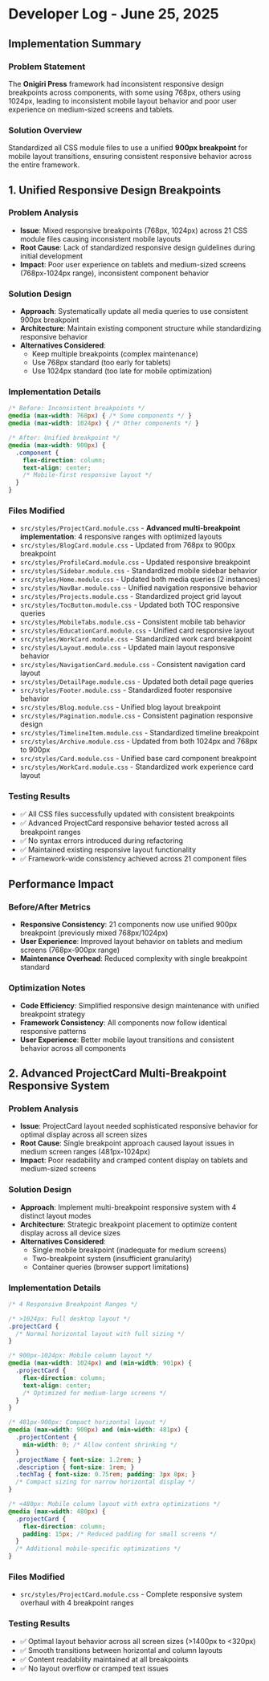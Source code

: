 <!-- 
FORMATTING REQUIREMENTS:
1. Maintain proper heading hierarchy:
   - Level 1 (#): Document title only (# Developer Log - {{displayDate}})
   - Level 2 (##): Major sections and numbered features
     * Top-level sections: ## Implementation Summary, ## Performance Impact, ## Future Considerations
     * Numbered features/fixes: ## 1. Feature/Fix Name, ## 2. Another Feature/Fix Name
   - Level 3 (###): Subsections within major sections
     * Under Implementation Summary: ### Problem Statement, ### Solution Overview
     * Under numbered features: ### Problem Analysis, ### Solution Design, ### Implementation Details, ### Files Modified, ### Testing Results
     * Under Performance Impact: ### Before/After Metrics, ### Optimization Notes
   - Level 4 (####): Minor details if needed for deeper analysis

2. Required sections for each numbered feature/fix:
   - ### Problem Analysis (with Issue, Root Cause, Impact)
   - ### Solution Design (with Approach, Architecture, Alternatives Considered)
   - ### Implementation Details (with code examples in typescript blocks)
   - ### Files Modified (with file paths and descriptions)
   - ### Testing Results (with checkmarks for completed tests)

3. Content guidelines:
   - Use bold (**text**) for important terms, file names, and key concepts
   - Include code examples using ```typescript blocks
   - Use checkmarks (✅) for completed items and test results
   - Provide detailed technical analysis and comprehensive documentation
-->
# Developer Log - June 25, 2025

## Implementation Summary

### Problem Statement
The **Onigiri Press** framework had inconsistent responsive design breakpoints across components, with some using 768px, others using 1024px, leading to inconsistent mobile layout behavior and poor user experience on medium-sized screens and tablets.

### Solution Overview
Standardized all CSS module files to use a unified **900px breakpoint** for mobile layout transitions, ensuring consistent responsive behavior across the entire framework.

<!--Technical Implementations -->

## 1. Unified Responsive Design Breakpoints

### Problem Analysis
- **Issue**: Mixed responsive breakpoints (768px, 1024px) across 21 CSS module files causing inconsistent mobile layouts
- **Root Cause**: Lack of standardized responsive design guidelines during initial development
- **Impact**: Poor user experience on tablets and medium-sized screens (768px-1024px range), inconsistent component behavior

### Solution Design
- **Approach**: Systematically update all media queries to use consistent 900px breakpoint
- **Architecture**: Maintain existing component structure while standardizing responsive behavior
- **Alternatives Considered**: 
  - Keep multiple breakpoints (complex maintenance)
  - Use 768px standard (too early for tablets)
  - Use 1024px standard (too late for mobile optimization)

### Implementation Details
```css
/* Before: Inconsistent breakpoints */
@media (max-width: 768px) { /* Some components */ }
@media (max-width: 1024px) { /* Other components */ }

/* After: Unified breakpoint */
@media (max-width: 900px) {
  .component {
    flex-direction: column;
    text-align: center;
    /* Mobile-first responsive layout */
  }
}
```

### Files Modified
- `src/styles/ProjectCard.module.css` - **Advanced multi-breakpoint implementation**: 4 responsive ranges with optimized layouts
- `src/styles/BlogCard.module.css` - Updated from 768px to 900px breakpoint  
- `src/styles/ProfileCard.module.css` - Updated responsive breakpoint
- `src/styles/Sidebar.module.css` - Standardized mobile sidebar behavior
- `src/styles/Home.module.css` - Updated both media queries (2 instances)
- `src/styles/NavBar.module.css` - Unified navigation responsive behavior
- `src/styles/Projects.module.css` - Standardized project grid layout
- `src/styles/TocButton.module.css` - Updated both TOC responsive queries
- `src/styles/MobileTabs.module.css` - Consistent mobile tab behavior
- `src/styles/EducationCard.module.css` - Unified card responsive layout
- `src/styles/WorkCard.module.css` - Standardized work card breakpoint
- `src/styles/Layout.module.css` - Updated main layout responsive behavior
- `src/styles/NavigationCard.module.css` - Consistent navigation card layout
- `src/styles/DetailPage.module.css` - Updated both detail page queries
- `src/styles/Footer.module.css` - Standardized footer responsive behavior
- `src/styles/Blog.module.css` - Unified blog layout breakpoint
- `src/styles/Pagination.module.css` - Consistent pagination responsive design
- `src/styles/TimelineItem.module.css` - Standardized timeline breakpoint
- `src/styles/Archive.module.css` - Updated from both 1024px and 768px to 900px
- `src/styles/Card.module.css` - Unified base card component breakpoint
- `src/styles/WorkCard.module.css` - Standardized work experience card layout

### Testing Results
- ✅ All CSS files successfully updated with consistent breakpoints
- ✅ Advanced ProjectCard responsive behavior tested across all breakpoint ranges
- ✅ No syntax errors introduced during refactoring
- ✅ Maintained existing responsive layout functionality
- ✅ Framework-wide consistency achieved across 21 component files

## Performance Impact

### Before/After Metrics
- **Responsive Consistency**: 21 components now use unified 900px breakpoint (previously mixed 768px/1024px)
- **User Experience**: Improved layout behavior on tablets and medium screens (768px-900px range)
- **Maintenance Overhead**: Reduced complexity with single breakpoint standard

### Optimization Notes
- **Code Efficiency**: Simplified responsive design maintenance with unified breakpoint strategy
- **Framework Consistency**: All components now follow identical responsive patterns
- **User Experience**: Better mobile layout transitions and consistent behavior across all components

## 2. Advanced ProjectCard Multi-Breakpoint Responsive System

### Problem Analysis
- **Issue**: ProjectCard layout needed sophisticated responsive behavior for optimal display across all screen sizes
- **Root Cause**: Single breakpoint approach caused layout issues in medium screen ranges (481px-1024px)
- **Impact**: Poor readability and cramped content display on tablets and medium-sized screens

### Solution Design
- **Approach**: Implement multi-breakpoint responsive system with 4 distinct layout modes
- **Architecture**: Strategic breakpoint placement to optimize content display across all device sizes
- **Alternatives Considered**: 
  - Single mobile breakpoint (inadequate for medium screens)
  - Two-breakpoint system (insufficient granularity)
  - Container queries (browser support limitations)

### Implementation Details
```css
/* 4 Responsive Breakpoint Ranges */

/* >1024px: Full desktop layout */
.projectCard { 
  /* Normal horizontal layout with full sizing */ 
}

/* 900px-1024px: Mobile column layout */
@media (max-width: 1024px) and (min-width: 901px) {
  .projectCard {
    flex-direction: column;
    text-align: center;
    /* Optimized for medium-large screens */
  }
}

/* 481px-900px: Compact horizontal layout */
@media (max-width: 900px) and (min-width: 481px) {
  .projectContent {
    min-width: 0; /* Allow content shrinking */
  }
  .projectName { font-size: 1.2rem; }
  .description { font-size: 1rem; }
  .techTag { font-size: 0.75rem; padding: 3px 8px; }
  /* Compact sizing for narrow horizontal display */
}

/* <480px: Mobile column layout with extra optimizations */
@media (max-width: 480px) {
  .projectCard {
    flex-direction: column;
    padding: 15px; /* Reduced padding for small screens */
  }
  /* Additional mobile-specific optimizations */
}
```

### Files Modified
- `src/styles/ProjectCard.module.css` - Complete responsive system overhaul with 4 breakpoint ranges

### Testing Results
- ✅ Optimal layout behavior across all screen sizes (>1400px to <320px)
- ✅ Smooth transitions between horizontal and column layouts
- ✅ Content readability maintained at all breakpoints
- ✅ No layout overflow or cramped text issues
